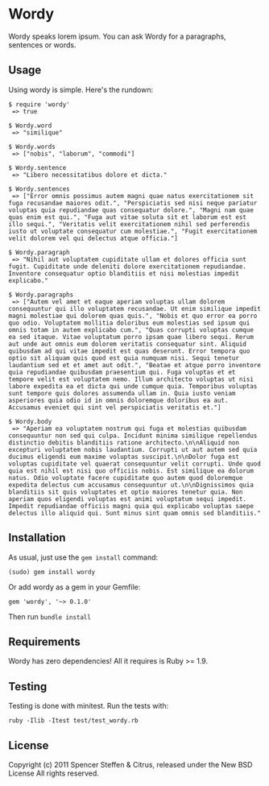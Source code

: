 Wordy
=====

Wordy speaks lorem ipsum. You can ask Wordy for a paragraphs, sentences or words.


Usage
-----

Using wordy is simple. Here's the rundown:

    $ require 'wordy'
     => true 

    $ Wordy.word
     => "similique" 

    $ Wordy.words
     => ["nobis", "laborum", "commodi"] 

    $ Wordy.sentence
     => "Libero necessitatibus dolore et dicta." 

    $ Wordy.sentences
     => ["Error omnis possimus autem magni quae natus exercitationem sit fuga recusandae maiores odit.", "Perspiciatis sed nisi neque pariatur voluptas quia repudiandae quas consequatur dolore.", "Magni nam quae quas enim est qui.", "Fuga aut vitae soluta sit et laborum est est illo sequi.", "Veritatis velit exercitationem nihil sed perferendis iusto ut voluptate consequatur cum molestiae.", "Fugit exercitationem velit dolorem vel qui delectus atque officia."] 

    $ Wordy.paragraph
     => "Nihil aut voluptatem cupiditate ullam et dolores officia sunt fugit. Cupiditate unde deleniti dolore exercitationem repudiandae. Inventore consequatur optio blanditiis et nisi molestias impedit explicabo." 

    $ Wordy.paragraphs
     => ["Autem vel amet et eaque aperiam voluptas ullam dolorem consequuntur qui illo voluptatem recusandae. Ut enim similique impedit magni molestiae qui dolorem quas quis.", "Nobis et quo error ea porro quo odio. Voluptatem mollitia doloribus eum molestias sed ipsum qui omnis totam in autem explicabo cum.", "Quas corrupti voluptas cumque ea sed itaque. Vitae voluptatum porro ipsam quae libero sequi. Rerum aut unde aut omnis eum dolorem veritatis consequatur sint. Aliquid quibusdam ad qui vitae impedit est quas deserunt. Error tempora quo optio sit aliquam quis quod est quia numquam nisi. Sequi tenetur laudantium sed et et amet aut odit.", "Beatae et atque porro inventore quia repudiandae quibusdam praesentium qui. Fuga voluptas et et tempore velit est voluptatem nemo. Illum architecto voluptas ut nisi labore expedita ea et dicta qui unde cumque quia. Temporibus voluptas sunt tempore quis dolores assumenda ullam in. Quia iusto veniam asperiores quia odio id in omnis doloremque doloribus ea aut. Accusamus eveniet qui sint vel perspiciatis veritatis et."] 

    $ Wordy.body
     => "Aperiam ea voluptatem nostrum qui fuga et molestias quibusdam consequuntur non sed qui culpa. Incidunt minima similique repellendus distinctio debitis blanditiis ratione architecto.\n\nAliquid non excepturi voluptatem nobis laudantium. Corrupti ut aut autem sed quia ducimus eligendi eum maxime voluptas suscipit.\n\nDolor fuga est voluptas cupiditate vel quaerat consequuntur velit corrupti. Unde quod quia est nihil est nisi quo officiis nobis. Est similique ea dolorum natus. Odio voluptate facere cupiditate quo autem quod doloremque expedita delectus cum accusamus consequuntur ut.\n\nDignissimos quia blanditiis sit quis voluptates et optio maiores tenetur quia. Non aperiam quos eligendi voluptas est animi voluptatum sequi impedit. Impedit repudiandae officiis magni quia qui explicabo voluptas saepe delectus illo aliquid qui. Sunt minus sint quam omnis sed blanditiis." 
  
 
Installation
------------

As usual, just use the `gem install` command:

    (sudo) gem install wordy
    
Or add wordy as a gem in your Gemfile:

    gem 'wordy', '~> 0.1.0' 

Then run `bundle install`

 
Requirements
------------

Wordy has zero dependencies! All it requires is Ruby >= 1.9.


Testing
-------

Testing is done with minitest. Run the tests with:

    ruby -Ilib -Itest test/test_wordy.rb


License
-------

Copyright (c) 2011 Spencer Steffen & Citrus, released under the New BSD License All rights reserved.

